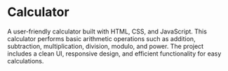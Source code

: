 # Calculator
A user-friendly calculator built with HTML, CSS, and JavaScript. This calculator performs basic arithmetic operations such as addition, subtraction, multiplication, division, modulo, and power. The project includes a clean UI, responsive design, and efficient functionality for easy calculations.
